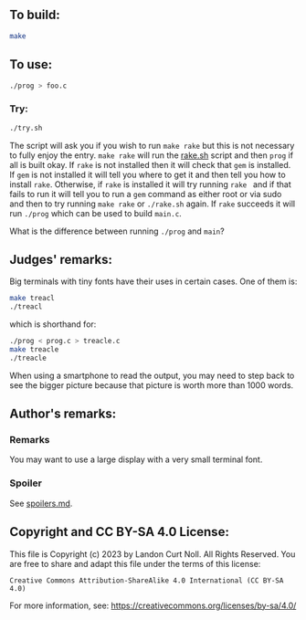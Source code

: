 ## To build:

```sh
make
```


## To use:

```sh
./prog > foo.c
```


### Try:

```sh
./try.sh
```

The script will ask you if you wish to run `make rake` but this is not necessary
to fully enjoy the entry. `make rake` will run the [rake.sh](rake.sh) script and
then `prog` if all is built okay. If `rake` is not installed then it will check
that `gem` is installed. If `gem` is not installed it will tell you where to get
it and then tell you how to install `rake`. Otherwise, if `rake` is installed it
will try running `rake ` and if that fails to run it will tell you to run a
`gem` command as either root or via sudo and then to try running `make rake` or
`./rake.sh` again. If `rake` succeeds it will run `./prog` which can be used to
build `main.c`.

What is the difference between running `./prog` and `main`?


## Judges' remarks:

Big terminals with tiny fonts have their uses in certain cases.
One of them is:

```sh
make treacl
./treacl
```

which is shorthand for:

```sh
./prog < prog.c > treacle.c
make treacle
./treacle
```


When using a smartphone to read the output, you may need to
step back to see the bigger picture because that picture is worth
more than 1000 words.


## Author's remarks:

### Remarks

You may want to use a large display with a very small terminal font.


### Spoiler

See [spoilers.md](spoilers.md).


## Copyright and CC BY-SA 4.0 License:

This file is Copyright (c) 2023 by Landon Curt Noll.  All Rights Reserved.
You are free to share and adapt this file under the terms of this license:

    Creative Commons Attribution-ShareAlike 4.0 International (CC BY-SA 4.0)

For more information, see: https://creativecommons.org/licenses/by-sa/4.0/
